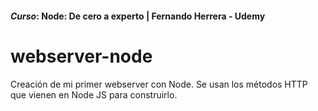 #### _Curso_: Node: De cero a experto | Fernando Herrera - Udemy

# webserver-node
Creación de mi primer webserver con Node. Se usan los métodos HTTP que vienen en Node JS para construirlo.
